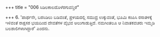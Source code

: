 +++
title = "006 ಸಿಡಿಲಕಾಲದೊಳೆರಗುವನ್ತಿರೆ"

+++
6. 'ಪಾರ್ಥನೇ, ಬರಸಿಡಿಲು ಬಡಿವಂತೆ, ಪ್ರಳಯದಲ್ಲಿ ಸಮುದ್ರ ಉಕ್ಕುವಂತೆ, ಭೂಮಿ ಕಂಪಿಸಿ ರಸಾತಳಕ್ಕೆ ಇಳಿವಂತೆ ರಾಕ್ಷಸರ ಭಯದಿಂದ ದೇವತೆಗಳ ವೈಭವ ಅಲುಗಾಡುತ್ತಿದೆ. ನಮಗಿಂತಲೂ ಆ ನಿವಾತಕವಚರು ಇಮ್ಮಡಿ ಬಲಶಾಲಿಗಳಾಗಿದ್ದಾರೆ' ಎಂದನು.